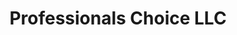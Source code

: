 ---
title: "Professionals Choice LLC"
url: /mosinee/professionals-choice-llc-western-avenue/
shop: appliance
---